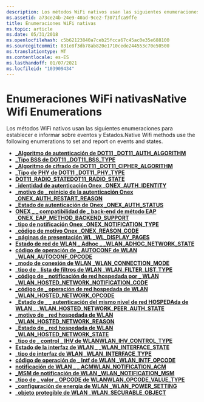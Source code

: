 ```yaml
---
description: Los métodos WiFi nativos usan las siguientes enumeraciones para establecer e informar sobre eventos y Estados.
ms.assetid: a73ce24b-24e9-40ad-9ce2-f3071fca9ffe
title: Enumeraciones WiFi nativas
ms.topic: article
ms.date: 05/31/2018
ms.openlocfilehash: c5b62123840a7ceb25fcca67c45ac0e35e688100
ms.sourcegitcommit: 831e8f3db78ab820e1710cede244553c70e50500
ms.translationtype: MT
ms.contentlocale: es-ES
ms.lasthandoff: 01/07/2021
ms.locfileid: "103909434"
---
```

# <a name="native-wifi-enumerations"></a><span data-ttu-id="c4c99-103">Enumeraciones WiFi nativas</span><span class="sxs-lookup"><span data-stu-id="c4c99-103">Native Wifi Enumerations</span></span>

<span data-ttu-id="c4c99-104">Los métodos WiFi nativos usan las siguientes enumeraciones para establecer e informar sobre eventos y Estados.</span><span class="sxs-lookup"><span data-stu-id="c4c99-104">Native Wifi methods use the following enumerations to set and report on events and states.</span></span>

-   [<span data-ttu-id="c4c99-105">**\_Algoritmo de autenticación de DOT11 \_**</span><span class="sxs-lookup"><span data-stu-id="c4c99-105">**DOT11\_AUTH\_ALGORITHM**</span></span>](dot11-auth-algorithm.md)
-   [<span data-ttu-id="c4c99-106">**\_Tipo BSS de DOT11 \_**</span><span class="sxs-lookup"><span data-stu-id="c4c99-106">**DOT11\_BSS\_TYPE**</span></span>](dot11-bss-type.md)
-   [<span data-ttu-id="c4c99-107">**\_Algoritmo de cifrado de DOT11 \_**</span><span class="sxs-lookup"><span data-stu-id="c4c99-107">**DOT11\_CIPHER\_ALGORITHM**</span></span>](dot11-cipher-algorithm.md)
-   [<span data-ttu-id="c4c99-108">**\_Tipo de PHY de DOT11 \_**</span><span class="sxs-lookup"><span data-stu-id="c4c99-108">**DOT11\_PHY\_TYPE**</span></span>](dot11-phy-type.md)
-   [<span data-ttu-id="c4c99-109">**DOT11_RADIO_STATE**</span><span class="sxs-lookup"><span data-stu-id="c4c99-109">**DOT11_RADIO_STATE**</span></span>](/windows/win32/api/wlanapi/ne-wlanapi-dot11_radio_state-r1)
-   [<span data-ttu-id="c4c99-110">**\_identidad de autenticación Onex \_**</span><span class="sxs-lookup"><span data-stu-id="c4c99-110">**ONEX\_AUTH\_IDENTITY**</span></span>](/windows/desktop/api/dot1x/ne-dot1x-onex_auth_identity)
-   [<span data-ttu-id="c4c99-111">**\_motivo de \_ reinicio de la autenticación Onex \_**</span><span class="sxs-lookup"><span data-stu-id="c4c99-111">**ONEX\_AUTH\_RESTART\_REASON**</span></span>](/windows/desktop/api/dot1x/ne-dot1x-onex_auth_restart_reason)
-   [<span data-ttu-id="c4c99-112">**\_Estado de autenticación de Onex \_**</span><span class="sxs-lookup"><span data-stu-id="c4c99-112">**ONEX\_AUTH\_STATUS**</span></span>](/windows/desktop/api/dot1x/ne-dot1x-onex_auth_status)
-   [<span data-ttu-id="c4c99-113">**ONEX \_ \_ compatibilidad de \_ back-end de método EAP \_**</span><span class="sxs-lookup"><span data-stu-id="c4c99-113">**ONEX\_EAP\_METHOD\_BACKEND\_SUPPORT**</span></span>](/windows/desktop/api/dot1x/ne-dot1x-onex_eap_method_backend_support)
-   [<span data-ttu-id="c4c99-114">**\_tipo de notificación Onex \_**</span><span class="sxs-lookup"><span data-stu-id="c4c99-114">**ONEX\_NOTIFICATION\_TYPE**</span></span>](/windows/desktop/api/dot1x/ne-dot1x-onex_notification_type)
-   [<span data-ttu-id="c4c99-115">**\_código de motivo Onex \_**</span><span class="sxs-lookup"><span data-stu-id="c4c99-115">**ONEX\_REASON\_CODE**</span></span>](/windows/desktop/api/dot1x/ne-dot1x-onex_reason_code)
-   [<span data-ttu-id="c4c99-116">**\_páginas de presentación WL \_**</span><span class="sxs-lookup"><span data-stu-id="c4c99-116">**WL\_DISPLAY\_PAGES**</span></span>](/windows/desktop/api/wlanapi/ne-wlanapi-wl_display_pages)
-   [<span data-ttu-id="c4c99-117">**Estado de red de WLAN \_ Adhoc \_ \_**</span><span class="sxs-lookup"><span data-stu-id="c4c99-117">**WLAN\_ADHOC\_NETWORK\_STATE**</span></span>](/windows/win32/api/wlanapi/ne-wlanapi-wlan_adhoc_network_state-r1)
-   [<span data-ttu-id="c4c99-118">**código de operación de \_ AUTOCONF de WLAN \_**</span><span class="sxs-lookup"><span data-stu-id="c4c99-118">**WLAN\_AUTOCONF\_OPCODE**</span></span>](/windows/win32/api/wlanapi/ne-wlanapi-wlan_autoconf_opcode-r1)
-   [<span data-ttu-id="c4c99-119">**\_modo de conexión de WLAN \_**</span><span class="sxs-lookup"><span data-stu-id="c4c99-119">**WLAN\_CONNECTION\_MODE**</span></span>](/windows/desktop/api/wlanapi/ne-wlanapi-wlan_connection_mode)
-   [<span data-ttu-id="c4c99-120">**\_tipo de \_ lista de filtros de WLAN \_**</span><span class="sxs-lookup"><span data-stu-id="c4c99-120">**WLAN\_FILTER\_LIST\_TYPE**</span></span>](/windows/desktop/api/wlanapi/ne-wlanapi-wlan_filter_list_type)
-   [<span data-ttu-id="c4c99-121">**\_código de \_ notificación de red hospedada por \_ WLAN \_**</span><span class="sxs-lookup"><span data-stu-id="c4c99-121">**WLAN\_HOSTED\_NETWORK\_NOTIFICATION\_CODE**</span></span>](/windows/desktop/api/Wlanapi/ne-wlanapi-wlan_hosted_network_notification_code)
-   [<span data-ttu-id="c4c99-122">**\_código de \_ operación de red hospedada de WLAN \_**</span><span class="sxs-lookup"><span data-stu-id="c4c99-122">**WLAN\_HOSTED\_NETWORK\_OPCODE**</span></span>](/windows/desktop/api/Wlanapi/ne-wlanapi-wlan_hosted_network_opcode)
-   [<span data-ttu-id="c4c99-123">**\_Estado de \_ \_ autenticación del mismo nivel de red HOSPEDAda de WLAN \_ \_**</span><span class="sxs-lookup"><span data-stu-id="c4c99-123">**WLAN\_HOSTED\_NETWORK\_PEER\_AUTH\_STATE**</span></span>](/windows/desktop/api/Wlanapi/ne-wlanapi-wlan_hosted_network_peer_auth_state)
-   [<span data-ttu-id="c4c99-124">**\_motivo de \_ red hospedada de WLAN \_**</span><span class="sxs-lookup"><span data-stu-id="c4c99-124">**WLAN\_HOSTED\_NETWORK\_REASON**</span></span>](/windows/desktop/api/Wlanapi/ne-wlanapi-wlan_hosted_network_reason)
-   [<span data-ttu-id="c4c99-125">**\_Estado de \_ red hospedada de WLAN \_**</span><span class="sxs-lookup"><span data-stu-id="c4c99-125">**WLAN\_HOSTED\_NETWORK\_STATE**</span></span>](/windows/desktop/api/Wlanapi/ne-wlanapi-wlan_hosted_network_state)
-   [<span data-ttu-id="c4c99-126">**\_tipo de \_ control \_ IHV de WLAN**</span><span class="sxs-lookup"><span data-stu-id="c4c99-126">**WLAN\_IHV\_CONTROL\_TYPE**</span></span>](/windows/win32/api/wlanapi/ne-wlanapi-wlan_ihv_control_type-r1)
-   [<span data-ttu-id="c4c99-127">**Estado de la interfaz de WLAN \_ \_**</span><span class="sxs-lookup"><span data-stu-id="c4c99-127">**WLAN\_INTERFACE\_STATE**</span></span>](/windows/win32/api/wlanapi/ne-wlanapi-wlan_ihv_control_type-r1)
-   [<span data-ttu-id="c4c99-128">**\_tipo de interfaz de WLAN \_**</span><span class="sxs-lookup"><span data-stu-id="c4c99-128">**WLAN\_INTERFACE\_TYPE**</span></span>](/windows/desktop/api/wlanapi/ne-wlanapi-wlan_interface_type)
-   [<span data-ttu-id="c4c99-129">**código de operación de \_ Intf de WLAN \_**</span><span class="sxs-lookup"><span data-stu-id="c4c99-129">**WLAN\_INTF\_OPCODE**</span></span>](/windows/win32/api/wlanapi/ne-wlanapi-wlan_intf_opcode-r1)
-   [<span data-ttu-id="c4c99-130">**notificación de WLAN \_ \_ ACM**</span><span class="sxs-lookup"><span data-stu-id="c4c99-130">**WLAN\_NOTIFICATION\_ACM**</span></span>](/windows/win32/api/wlanapi/ne-wlanapi-wlan_notification_acm-r1)
-   [<span data-ttu-id="c4c99-131">**\_MSM de notificación de WLAN \_**</span><span class="sxs-lookup"><span data-stu-id="c4c99-131">**WLAN\_NOTIFICATION\_MSM**</span></span>](/windows/win32/api/wlanapi/ne-wlanapi-wlan_notification_msm-r1)
-   [<span data-ttu-id="c4c99-132">**\_tipo de \_ valor \_ OPCODE de WLAN**</span><span class="sxs-lookup"><span data-stu-id="c4c99-132">**WLAN\_OPCODE\_VALUE\_TYPE**</span></span>](/windows/win32/api/wlanapi/ne-wlanapi-wlan_opcode_value_type-r1)
-   [<span data-ttu-id="c4c99-133">**\_configuración de energía de WLAN \_**</span><span class="sxs-lookup"><span data-stu-id="c4c99-133">**WLAN\_POWER\_SETTING**</span></span>](/windows/win32/api/wlanapi/ne-wlanapi-wlan_power_setting-r1)
-   [<span data-ttu-id="c4c99-134">**\_objeto protegible de WLAN \_**</span><span class="sxs-lookup"><span data-stu-id="c4c99-134">**WLAN\_SECURABLE\_OBJECT**</span></span>](/windows/desktop/api/wlanapi/ne-wlanapi-wlan_securable_object)

 

 




